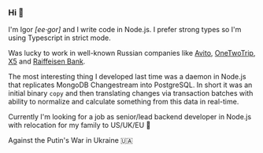 ### Hi 👋

I'm Igor *[ee·gor]* and I write code in Node.js. I prefer strong types so I'm using Typescript in strict mode.

Was lucky to work in well-known Russian companies like [Avito](https://www.avito.ru), [OneTwoTrip](https://www.onetwotrip.com/en-us/), [X5](https://www.x5.ru/en/) and [Raiffeisen Bank](https://www.raiffeisen.ru/en/).

The most interesting thing I developed last time was a daemon in Node.js that replicates MongoDB Changestream into PostgreSQL. In short it was an initial binary `copy` and then translating changes via transaction batches with ability to normalize and calculate something from this data in real-time.

Currently I'm looking for a job as senior/lead backend developer in Node.js with relocation for my family to US/UK/EU 🚜 

Against the Putin's War in Ukraine 🇺🇦
